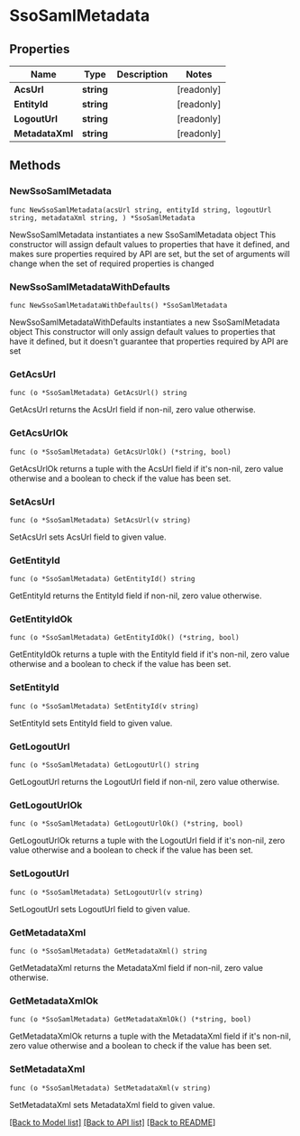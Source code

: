 # SsoSamlMetadata

## Properties

Name | Type | Description | Notes
------------ | ------------- | ------------- | -------------
**AcsUrl** | **string** |  | [readonly] 
**EntityId** | **string** |  | [readonly] 
**LogoutUrl** | **string** |  | [readonly] 
**MetadataXml** | **string** |  | [readonly] 

## Methods

### NewSsoSamlMetadata

`func NewSsoSamlMetadata(acsUrl string, entityId string, logoutUrl string, metadataXml string, ) *SsoSamlMetadata`

NewSsoSamlMetadata instantiates a new SsoSamlMetadata object
This constructor will assign default values to properties that have it defined,
and makes sure properties required by API are set, but the set of arguments
will change when the set of required properties is changed

### NewSsoSamlMetadataWithDefaults

`func NewSsoSamlMetadataWithDefaults() *SsoSamlMetadata`

NewSsoSamlMetadataWithDefaults instantiates a new SsoSamlMetadata object
This constructor will only assign default values to properties that have it defined,
but it doesn't guarantee that properties required by API are set

### GetAcsUrl

`func (o *SsoSamlMetadata) GetAcsUrl() string`

GetAcsUrl returns the AcsUrl field if non-nil, zero value otherwise.

### GetAcsUrlOk

`func (o *SsoSamlMetadata) GetAcsUrlOk() (*string, bool)`

GetAcsUrlOk returns a tuple with the AcsUrl field if it's non-nil, zero value otherwise
and a boolean to check if the value has been set.

### SetAcsUrl

`func (o *SsoSamlMetadata) SetAcsUrl(v string)`

SetAcsUrl sets AcsUrl field to given value.


### GetEntityId

`func (o *SsoSamlMetadata) GetEntityId() string`

GetEntityId returns the EntityId field if non-nil, zero value otherwise.

### GetEntityIdOk

`func (o *SsoSamlMetadata) GetEntityIdOk() (*string, bool)`

GetEntityIdOk returns a tuple with the EntityId field if it's non-nil, zero value otherwise
and a boolean to check if the value has been set.

### SetEntityId

`func (o *SsoSamlMetadata) SetEntityId(v string)`

SetEntityId sets EntityId field to given value.


### GetLogoutUrl

`func (o *SsoSamlMetadata) GetLogoutUrl() string`

GetLogoutUrl returns the LogoutUrl field if non-nil, zero value otherwise.

### GetLogoutUrlOk

`func (o *SsoSamlMetadata) GetLogoutUrlOk() (*string, bool)`

GetLogoutUrlOk returns a tuple with the LogoutUrl field if it's non-nil, zero value otherwise
and a boolean to check if the value has been set.

### SetLogoutUrl

`func (o *SsoSamlMetadata) SetLogoutUrl(v string)`

SetLogoutUrl sets LogoutUrl field to given value.


### GetMetadataXml

`func (o *SsoSamlMetadata) GetMetadataXml() string`

GetMetadataXml returns the MetadataXml field if non-nil, zero value otherwise.

### GetMetadataXmlOk

`func (o *SsoSamlMetadata) GetMetadataXmlOk() (*string, bool)`

GetMetadataXmlOk returns a tuple with the MetadataXml field if it's non-nil, zero value otherwise
and a boolean to check if the value has been set.

### SetMetadataXml

`func (o *SsoSamlMetadata) SetMetadataXml(v string)`

SetMetadataXml sets MetadataXml field to given value.



[[Back to Model list]](../README.md#documentation-for-models) [[Back to API list]](../README.md#documentation-for-api-endpoints) [[Back to README]](../README.md)


